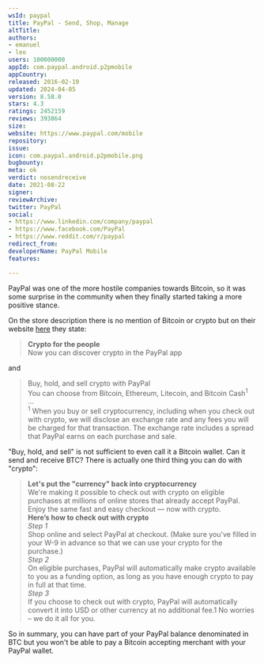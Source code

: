 ```yaml
---
wsId: paypal
title: PayPal - Send, Shop, Manage
altTitle: 
authors:
- emanuel
- leo
users: 100000000
appId: com.paypal.android.p2pmobile
appCountry: 
released: 2016-02-19
updated: 2024-04-05
version: 8.58.0
stars: 4.3
ratings: 2452159
reviews: 393864
size: 
website: https://www.paypal.com/mobile
repository: 
issue: 
icon: com.paypal.android.p2pmobile.png
bugbounty: 
meta: ok
verdict: nosendreceive
date: 2021-08-22
signer: 
reviewArchive: 
twitter: PayPal
social:
- https://www.linkedin.com/company/paypal
- https://www.facebook.com/PayPal
- https://www.reddit.com/r/paypal
redirect_from: 
developerName: PayPal Mobile
features: 

---
```


PayPal was one of the more hostile companies towards Bitcoin, so it was some
surprise in the community when they finally started taking a more positive
stance.

On the store description there is no mention of Bitcoin or crypto  but on their
website [here](https://www.paypal.com/us/webapps/mpp/crypto) they state:

> **Crypto for the people**<br>
  Now you can discover crypto in the PayPal app

and

> Buy, hold, and sell crypto with PayPal<br>
  You can choose from Bitcoin, Ethereum, Litecoin, and Bitcoin Cash<sup>1</sup><br>
  ...<br>
  <sup>1</sup> When you buy or sell cryptocurrency, including when you check out with crypto, we will disclose an exchange rate and any fees you will be charged for that transaction. The exchange rate includes a spread that PayPal earns on each purchase and sale. 

"Buy, hold, and sell" is not sufficient to even call it a Bitcoin wallet. Can it
send and receive BTC? There is actually one third thing you can do with "crypto":

> **Let's put the "currency" back into cryptocurrency**<br>
  We're making it possible to check out with crypto on eligible purchases at
  millions of online stores that already accept PayPal. Enjoy the same fast and
  easy checkout — now with crypto.<br>
  **Here’s how to check out with crypto**<br>
  *Step 1*<br>
  Shop online and select PayPal at checkout. (Make sure you've filled in your W-9 in advance so that we can use your crypto for the purchase.)<br>
  *Step 2*<br>
  On eligible purchases, PayPal will automatically make crypto available to you as a funding option, as long as you have enough crypto to pay in full at that time.<br>
  *Step 3*<br>
  If you choose to check out with crypto, PayPal will automatically convert it into USD or other currency at no additional fee.1 No worries – we do it all for you.

So in summary, you can have part of your PayPal balance denominated in BTC but
you won't be able to pay a Bitcoin accepting merchant with your PayPal wallet.

